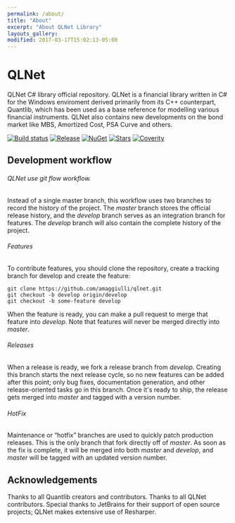 ```yaml
---
permalink: /about/
title: "About"
excerpt: "About QLNet Library"
layouts_gallery:
modified: 2017-03-17T15:02:13-05:00
---
```


QLNet
=====

QLNet C# library official repository.
QLNet is a financial library written in C# for the Windows enviroment derived primarily from its C++ counterpart, Quantlib, 
which has been used as a base reference for modelling various financial instruments.
QLNet also contains new developments on the bond market like MBS, Amortized Cost, PSA Curve and others.

[![Build status](https://ci.appveyor.com/api/projects/status/iii1m7n3cdq3v5xm?svg=true)](https://ci.appveyor.com/project/amaggiulli/qlnet)
[![Release](https://img.shields.io/github/release/amaggiulli/qlnet.svg)](https://github.com/amaggiulli/qlnet/releases/latest)
[![NuGet](https://buildstats.info/nuget/qlnet)](https://www.nuget.org/packages/qlnet/)
[![Stars](https://img.shields.io/github/stars/amaggiulli/qlnet.svg)](https://github.com/amaggiulli/qlnet/stargazers)
[![Coverity](https://scan.coverity.com/projects/7000/badge.svg)](https://scan.coverity.com/projects/amaggiulli-qlnet)

## Development workflow 

###### QLNet use git flow workflow.

Instead of a single master branch, this workflow uses two branches to record the history of the project. 
The *master* branch stores the official release history, and the *develop* branch serves as an integration branch for features.
The *develop* branch will also contain the complete history of the project.

###### Features 

To contribute features, you should clone the repository, create a tracking branch for develop and create the feature:

```
git clone https://github.com/amaggiulli/qlnet.git
git checkout -b develop origin/develop
git checkout -b some-feature develop
```

When the feature is ready, you can make a pull request to merge that feature into *develop*. 
Note that features will never be merged directly into *master*.

###### Releases

When a release is ready, we fork a release branch from *develop*. Creating this branch starts the next release cycle, 
so no new features can be added after this point; only bug fixes, documentation generation, and other release-oriented tasks go in this branch. 
Once it's ready to ship, the release gets merged into *master* and tagged with a version number. 

###### HotFix

Maintenance or “hotfix” branches are used to quickly patch production releases. This is the only branch that fork directly off of *master*. 
As soon as the fix is complete, it will be merged into both *master* and *develop*, and *master* will be tagged with an updated version number.

## Acknowledgements

Thanks to all Quantlib creators and contributors.
Thanks to all QLNet contributors.
Special thanks to JetBrains for their support of open source projects; QLNet makes extensive use of Resharper.   
